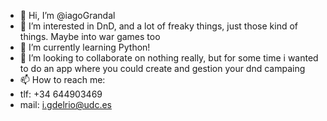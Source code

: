 - 👋 Hi, I’m @iagoGrandal
- 👀 I’m interested in DnD, and a lot of freaky things, just those kind of things. Maybe into war games too
- 🌱 I’m currently learning Python!
- 💞️ I’m looking to collaborate on nothing really, but for some time i wanted to do an app where you could create and gestion your dnd campaing
- 📫 How to reach me:
-   tlf: +34 644903469
-   mail: i.gdelrio@udc.es

<!---
iagoGrandal/iagoGrandal is a ✨ special ✨ repository because its `README.md` (this file) appears on your GitHub profile.
You can click the Preview link to take a look at your changes.
--->
